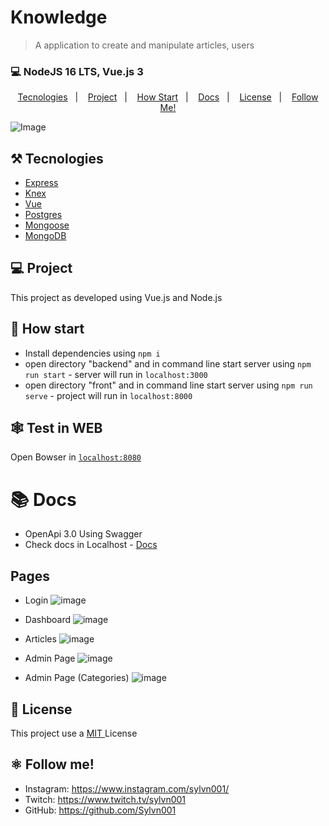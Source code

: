 # Knowledge

> A application to create and manipulate articles, users

### 💻 NodeJS  16 LTS, Vue.js 3

<p align="center">
  <a href="#%EF%B8%8F-tecnologies">Tecnologies</a>&nbsp;&nbsp;&nbsp;|&nbsp;&nbsp;&nbsp;
  <a href="#-project">Project</a>&nbsp;&nbsp;&nbsp;|&nbsp;&nbsp;&nbsp;
  <a href="#-how-Start">How Start</a>&nbsp;&nbsp;&nbsp;|&nbsp;&nbsp;&nbsp;
  <a href="#-Docs">Docs</a>&nbsp;&nbsp;&nbsp;|&nbsp;&nbsp;&nbsp;
  <a href="#-license">License</a>&nbsp;&nbsp;&nbsp;|&nbsp;&nbsp;&nbsp;
  <a href="#atom_symbol-follow-me">Follow Me!</a>
</p>

![Image](https://user-images.githubusercontent.com/50564121/173404290-2c1b3297-598a-4925-8af3-994807bddc6b.png)


## ⚒️ Tecnologies 
- [Express](https://expressjs.com/pt-br/)
- [Knex](http://knexjs.org)
- [Vue](https://vuejs.org/)
- [Postgres](https://www.postgresql.org/)
- [Mongoose](https://mongoosejs.com/)
- [MongoDB](https://www.mongodb.com/docs/)

## 💻 Project
This project as developed using Vue.js and Node.js 

## 🚀 How start
- Install dependencies using `npm i`
- open directory "backend" and in command line start server using `npm run start` - server will run in `localhost:3000`
- open directory "front" and in command line start server using `npm run serve` - project will run in `localhost:8000`


## 🕸️ Test in WEB
Open Bowser in [`localhost:8080`](http://localhost:8080)

# 📚 Docs
- OpenApi 3.0 Using Swagger
- Check docs in Localhost - [Docs](http://localhost:3000/api) 

## Pages 
- Login 
![image](https://user-images.githubusercontent.com/50564121/174888934-1b88c023-3a59-4265-a796-08ed3b5d3df4.png)

- Dashboard
![image](https://user-images.githubusercontent.com/50564121/175107399-c3b67bea-59a8-4b22-ae2f-aa9d1fc0e7e6.png)

- Articles
![image](https://user-images.githubusercontent.com/50564121/175107464-b29688fa-43eb-4dc3-98d5-00318a821170.png)

- Admin Page
![image](https://user-images.githubusercontent.com/50564121/175107528-532f3688-f9a3-44e4-95ab-6be08ec6c102.png)

- Admin Page (Categories)
![image](https://user-images.githubusercontent.com/50564121/175107597-36055c25-83dd-4221-ae1f-96f24c54a517.png)



## 📝 License
This project use a <a href="./LICENSE"> MIT </a> License

## :atom_symbol: Follow me!
- Instagram: https://www.instagram.com/sylvn001/
- Twitch: https://www.twitch.tv/sylvn001
- GitHub: https://github.com/Sylvn001
